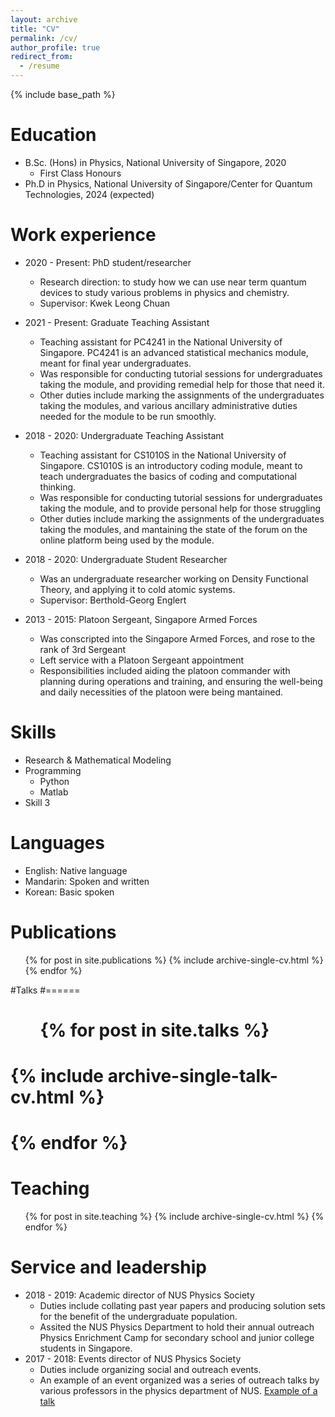 ```yaml
---
layout: archive
title: "CV"
permalink: /cv/
author_profile: true
redirect_from:
  - /resume
---
```


{% include base_path %}

Education
======
* B.Sc. (Hons) in Physics, National University of Singapore, 2020 
  * First Class Honours
* Ph.D in Physics, National University of Singapore/Center for Quantum Technologies, 2024 (expected)

Work experience
======
* 2020 - Present: PhD student/researcher
  * Research direction: to study how we can use near term quantum devices to study various problems in physics and chemistry.
  * Supervisor: Kwek Leong Chuan

* 2021 - Present: Graduate Teaching Assistant
  * Teaching assistant for PC4241 in the National University of Singapore. PC4241 is an advanced statistical mechanics module, meant for final year undergraduates.
  * Was responsible for conducting tutorial sessions for undergraduates taking the module, and providing remedial help for those that need it.
  * Other duties include marking the assignments of the undergraduates taking the modules, and various ancillary administrative duties needed for the module to be run smoothly.

* 2018 - 2020: Undergraduate Teaching Assistant
  * Teaching assistant for CS1010S in the National University of Singapore. CS1010S is an introductory coding module, meant to teach undergraduates the basics of coding and computational thinking.
  * Was responsible for conducting tutorial sessions for undergraduates taking the module, and to provide personal help for those struggling
  * Other duties include marking the assignments of the undergraduates taking the modules, and mantaining the state of the forum on the online platform being used by the module.

* 2018 - 2020: Undergraduate Student Researcher
  * Was an undergraduate researcher working on Density Functional Theory, and applying it to cold atomic systems.
  * Supervisor: Berthold-Georg Englert

* 2013 - 2015: Platoon Sergeant, Singapore Armed Forces
  * Was conscripted into the Singapore Armed Forces, and rose to the rank of 3rd Sergeant
  * Left service with a Platoon Sergeant appointment
  * Responsibilities included aiding the platoon commander with planning during operations and training, and ensuring the well-being and daily necessities of the platoon were being mantained.

Skills
======
* Research & Mathematical Modeling
* Programming
  * Python
  * Matlab
* Skill 3

Languages
=====
* English: Native language
* Mandarin: Spoken and written
* Korean: Basic spoken

Publications
======
  <ul>{% for post in site.publications %}
    {% include archive-single-cv.html %}
  {% endfor %}</ul>
  
#Talks
#======
#  <ul>{% for post in site.talks %}
#    {% include archive-single-talk-cv.html %}
#  {% endfor %}</ul>
  
Teaching
======
  <ul>{% for post in site.teaching %}
    {% include archive-single-cv.html %}
  {% endfor %}</ul>
  
Service and leadership
======
* 2018 - 2019: Academic director of NUS Physics Society
  * Duties include collating past year papers and producing solution sets for the benefit of the undergraduate population.
  * Assited the NUS Physics Department to hold their annual outreach Physics Enrichment Camp for secondary school and junior college students in Singapore.
* 2017 - 2018: Events director of NUS Physics Society
  * Duties include organizing social and outreach events.
  * An example of an event organized was a series of outreach talks by various professors in the physics department of NUS. [Example of a talk](https://www.youtube.com/watch?v=e_UnaD_u1MU)
